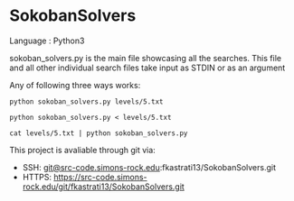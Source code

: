 # SokobanSolvers

Language : Python3

sokoban_solvers.py is the main file showcasing all the searches. This file and
all other individual search files take input as STDIN or as an argument

Any of following three ways works:

  `python sokoban_solvers.py levels/5.txt`

  `python sokoban_solvers.py < levels/5.txt`

  `cat levels/5.txt | python sokoban_solvers.py`

This project is avaliable through git via:
- SSH: git@src-code.simons-rock.edu:fkastrati13/SokobanSolvers.git
- HTTPS: https://src-code.simons-rock.edu/git/fkastrati13/SokobanSolvers.git
